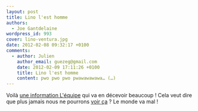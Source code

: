 ```yaml
---
layout: post
title: Lino l'est homme
authors:
  - Joe Gantdelaine
wordpress_id: 993
cover: lino-ventura.jpg
date: 2012-02-08 09:32:17 +0100
comments:
  - author: Julien
    author_email: guezeg@gmail.com
    date: 2012-02-09 17:11:26 +0100
    title: Lino l'est homme
    content: pwo pwo pwo pwawawawawa… (…)
---
```


Voilà
[une information L'équipe](http://www.lequipe.fr/Tennis/Actualites/Li-na-jette-l-eponge/261774)
qui va en décevoir beaucoup ! Cela veut dire que plus jamais nous ne pourrons
[voir ça](http://www.ina.fr/economie-et-societe/vie-sociale/video/CAA81020718/debat-valery-giscard-d-estaing-francois-mitterrand.fr.html) ?
Le monde va mal !
